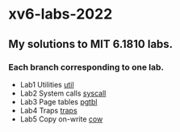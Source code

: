 # xv6-labs-2022
## My solutions to MIT 6.1810 labs.
### Each branch corresponding to one lab.

- Lab1 Utilities [util](https://github.com/LiZhenYu2000/xv6-labs-2022/tree/main)
- Lab2 System calls [syscall](https://github.com/LiZhenYu2000/xv6-labs-2022/tree/syscall)
- Lab3 Page tables [pgtbl](https://github.com/LiZhenYu2000/xv6-labs-2022/tree/pgtbl)
- Lab4 Traps [traps](https://github.com/LiZhenYu2000/xv6-labs-2022/tree/traps)
- Lab5 Copy on-write [cow](https://github.com/LiZhenYu2000/xv6-labs-2022/tree/cow)
 
